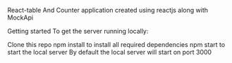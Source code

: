 
React-table And Counter application created using reactjs along with MockApi

Getting started
To get the server running locally:

Clone this repo
npm install to install all required dependencies
npm start to start the local server
By default the local server will start on port 3000
